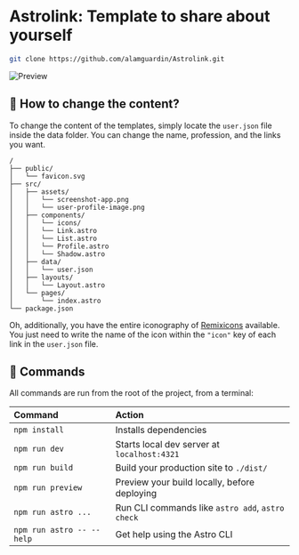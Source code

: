 # Astrolink: Template to share about yourself

```sh
git clone https://github.com/alamguardin/Astrolink.git
```


![Preview](/src/assets/screenshot-app.png)

## 🚀 How to change the content?

To change the content of the templates, simply locate the ```user.json``` file inside the data folder. You can change the name, profession, and the links you want.

```text
/
├── public/
│   └── favicon.svg
├── src/
│   ├── assets/
│   │   └── screenshot-app.png
│   │   └── user-profile-image.png
│   ├── components/
│   │   └── icons/
│   │   └── Link.astro
│   │   └── List.astro
│   │   └── Profile.astro
│   │   └── Shadow.astro
│   ├── data/
│   │   └── user.json
│   ├── layouts/
│   │   └── Layout.astro
│   └── pages/
│       └── index.astro
└── package.json
```

Oh, additionally, you have the entire iconography of [Remixicons](https://remixicon.com/) available. You just need to write the name of the icon within the ```"icon"``` key of each link in the ```user.json``` file.



## 🧞 Commands

All commands are run from the root of the project, from a terminal:

| Command                   | Action                                           |
| :------------------------ | :----------------------------------------------- |
| `npm install`             | Installs dependencies                            |
| `npm run dev`             | Starts local dev server at `localhost:4321`      |
| `npm run build`           | Build your production site to `./dist/`          |
| `npm run preview`         | Preview your build locally, before deploying     |
| `npm run astro ...`       | Run CLI commands like `astro add`, `astro check` |
| `npm run astro -- --help` | Get help using the Astro CLI                     |
